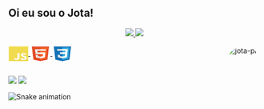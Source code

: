 ## Oi eu sou o Jota!
<div align="center">
  <a href="https://github.com/ocnjota">
  <img width="42%" src="https://github-readme-stats.vercel.app/api?username=ocnjota&show_icons=true&theme=gotham&include_all_commits=true&count_private=true"/>
  <img width="42%" src="https://github-readme-stats.vercel.app/api/top-langs/?username=ocnjota&layout=compact&langs_count=7&theme=gotham"/>
</div>
<div style="display: inline_block"><br>
  <img align="center" alt="jota-Js" height="30" width="40" src="https://raw.githubusercontent.com/devicons/devicon/master/icons/javascript/javascript-plain.svg">
  <img align="center" alt="jota-HTML" height="30" width="40" src="https://raw.githubusercontent.com/devicons/devicon/master/icons/html5/html5-original.svg">
  <img align="center" alt="jota-CSS" height="30" width="40" src="https://raw.githubusercontent.com/devicons/devicon/master/icons/css3/css3-original.svg">
  <img align="right" alt="jota-pic" height="150" style="border-radius:50px;" src="https://github.com/ocnjota.png">
</div>
  
  ##
 
<div> 
  <a href="https://instagram.com/ocnjota" target="_blank"><img src="https://img.shields.io/badge/-Instagram-%23E4405F?style=for-the-badge&logo=instagram&logoColor=white" target="_blank"></a>
  <a href="https://www.linkedin.com/in/ocnjota" target="_blank"><img src="https://img.shields.io/badge/-LinkedIn-%230077B5?style=for-the-badge&logo=linkedin&logoColor=white" target="_blank"></a> 
  <!-- <a href="https://discord.gg/ocnjota" target="_blank"><img src="https://img.shields.io/badge/Discord-7289DA?style=for-the-badge&logo=discord&logoColor=white" target="_blank"></a> 
   <a href = "mailto:contatorafaballerini@gmail.com"><img src="https://img.shields.io/badge/-Gmail-%23333?style=for-the-badge&logo=gmail&logoColor=white" target="_blank"></a> -->
 
  ![Snake animation](https://github.com/ocnjota/ocnjota/blob/output/github-contribution-grid-snake.svg)
 
</div>
